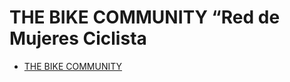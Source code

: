 # THE BIKE COMMUNITY  “Red de Mujeres Ciclista
* [THE BIKE COMMUNITY](https://github.com/SamCaro/DEV008-social-network-The-Bike-Community#readme)
